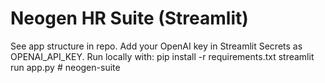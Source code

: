 # Neogen HR Suite (Streamlit)
See app structure in repo. Add your OpenAI key in Streamlit Secrets as OPENAI_API_KEY.
Run locally with:
    pip install -r requirements.txt
    streamlit run app.py
#   n e o g e n - s u i t e  
 